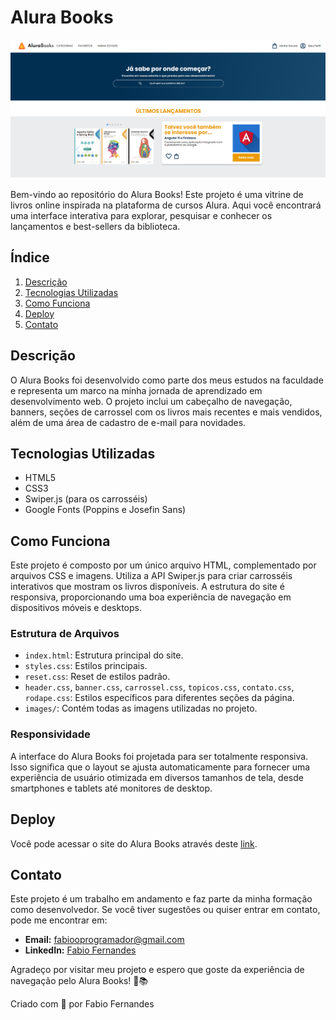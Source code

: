 # Alura Books

![Alura Books Banner](./site.PNG)

Bem-vindo ao repositório do Alura Books! Este projeto é uma vitrine de livros online inspirada na plataforma de cursos Alura. Aqui você encontrará uma interface interativa para explorar, pesquisar e conhecer os lançamentos e best-sellers da biblioteca.

## Índice
1. [Descrição](#descrição)
2. [Tecnologias Utilizadas](#tecnologias-utilizadas)
3. [Como Funciona](#como-funciona)
4. [Deploy](#deploy)
5. [Contato](#contato)

## Descrição
O Alura Books foi desenvolvido como parte dos meus estudos na faculdade e representa um marco na minha jornada de aprendizado em desenvolvimento web. O projeto inclui um cabeçalho de navegação, banners, seções de carrossel com os livros mais recentes e mais vendidos, além de uma área de cadastro de e-mail para novidades.

## Tecnologias Utilizadas
- HTML5
- CSS3
- Swiper.js (para os carrosséis)
- Google Fonts (Poppins e Josefin Sans)

## Como Funciona
Este projeto é composto por um único arquivo HTML, complementado por arquivos CSS e imagens. Utiliza a API Swiper.js para criar carrosséis interativos que mostram os livros disponíveis. A estrutura do site é responsiva, proporcionando uma boa experiência de navegação em dispositivos móveis e desktops.

### Estrutura de Arquivos
- `index.html`: Estrutura principal do site.
- `styles.css`: Estilos principais.
- `reset.css`: Reset de estilos padrão.
- `header.css`, `banner.css`, `carrossel.css`, `topicos.css`, `contato.css`, `rodape.css`: Estilos específicos para diferentes seções da página.
- `images/`: Contém todas as imagens utilizadas no projeto.

### Responsividade
A interface do Alura Books foi projetada para ser totalmente responsiva. Isso significa que o layout se ajusta automaticamente para fornecer uma experiência de usuário otimizada em diversos tamanhos de tela, desde smartphones e tablets até monitores de desktop.

## Deploy
Você pode acessar o site do Alura Books através deste [link](#).

## Contato
Este projeto é um trabalho em andamento e faz parte da minha formação como desenvolvedor. Se você tiver sugestões ou quiser entrar em contato, pode me encontrar em:

- **Email:** fabiooprogramador@gmail.com
- **LinkedIn:** [Fabio Fernandes](https://www.linkedin.com/in/fabiogmf/)

Agradeço por visitar meu projeto e espero que goste da experiência de navegação pelo Alura Books! 🚀📚

Criado com 💙 por Fabio Fernandes